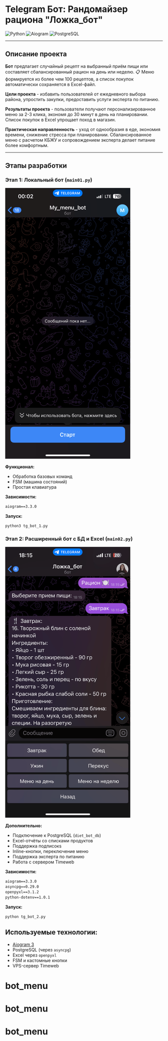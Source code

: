 # Telegram Бот: Рандомайзер рациона "Ложка_бот"

![Python](https://img.shields.io/badge/Python-3.10+-blue) ![Aiogram](https://img.shields.io/badge/Aiogram-3.x-blue) ![PostgreSQL](https://img.shields.io/badge/PostgreSQL-db-blue)

---

## Описание проекта

**Бот** предлагает случайный рецепт на выбранный приём пищи или составляет сбалансированный рацион на день или неделю.
📋 Меню формируется из более чем 100 рецептов, а список покупок автоматически сохраняется в Excel-файл.

**Цели проекта** - избавить пользователей от ежедневного выбора района, упростить закупки, предоставить услуги эксперта по питанию.

**Результаты проекта** - пользователи получают персонализированное меню за 2-3 клика, экономя до 30 минут в день на планировании. Список покупок в Excel упрощает поход в магазин.

**Практическая направленность** - уход от однообразия в еде, экономия времени, снижение стресса при планировании. Сбалансированное меню с расчетом КБЖУ и сопровождением эксперта делает питание более комфортным.

---

## Этапы разработки

### Этап 1: Локальный бот (`main01.py`)

<img src="images/tg_bot01.gif" width="400"/>

**Функционал:**

- Обработка базовых команд
- FSM (машина состояний)
- Простая клавиатура

**Зависимости:**

```txt
aiogram==3.3.0
```

**Запуск:**

```txt
python3 tg_bot_1.py
```

### Этап 2: Расширенный бот с БД и Excel (`main02.py`)

<img src="images/tg_bot02.gif" width="400"/>

**Дополнительно:**

* Подключение к PostgreSQL (`diet_bot_db`)
* Excel-отчёты со списками продуктов
* Поддержка подписокs
* Inline-кнопки, переключение меню
* Поддержка эксперта по питанию
* Работа с сервером Timeweb

**Зависимости:**

```txt
aiogram==3.3.0
asyncpg==0.29.0
openpyxl==3.1.2
python-dotenv==1.0.1
```

**Запуск:** 

```txt
python tg_bot_2.py
```

## Используемые технологии:

* [Aiogram 3]()
* PostgreSQL (через `asyncpg`)
* Excel через `openpyxl`
* FSM и кастомные кнопки
* VPS-сервер Timeweb
# bot_menu
# bot_menu
# bot_menu

